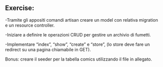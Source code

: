 ## Exercise:

-Tramite gli appositi comandi artisan creare un model con relativa migration e un resource controller.

-Iniziare a definire le operazioni CRUD per gestire un archivio di fumetti.

-Implementare “index”, “show”, “create” e “store”, (lo store deve fare un redirect su una pagina chiamabile in GET).

Bonus: creare il seeder per la tabella comics utilizzando il file in allegato.

<!-- Exercise completed -->
<!-- Bonus completed -->
